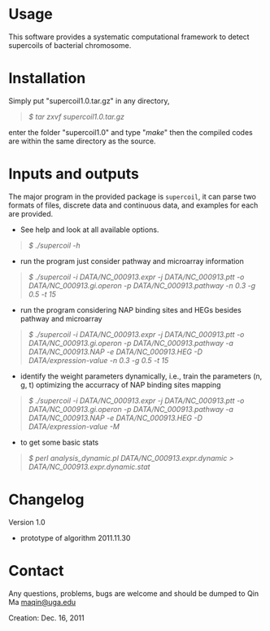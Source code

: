 # Usage #
This software provides a systematic computational framework to detect supercoils of bacterial chromosome.

# Installation #
Simply put "supercoil1.0.tar.gz" in any directory,

> _$ tar zxvf supercoil1.0.tar.gz_

enter the folder "supercoil1.0" and type "_make_" then the compiled codes are within the same directory as the source.

# Inputs and outputs #
The major program in the provided package is `supercoil`, it can parse two formats of files, discrete data and continuous data, and examples for each are provided.
  * See help and look at all available options.

> _$ ./supercoil -h_

  * run the program just consider pathway and microarray information

> _$ ./supercoil -i DATA/NC\_000913.expr -j DATA/NC\_000913.ptt  -o DATA/NC\_000913.gi.operon -p DATA/NC\_000913.pathway -n 0.3 -g 0.5 -t 15_

  * run the program considering NAP binding sites and HEGs besides pathway and microarray

> _$ ./supercoil -i DATA/NC\_000913.expr -j DATA/NC\_000913.ptt  -o DATA/NC\_000913.gi.operon -p DATA/NC\_000913.pathway -a DATA/NC\_000913.NAP -e DATA/NC\_000913.HEG -D DATA/expression-value -n 0.3 -g 0.5 -t 15_

  * identify the weight parameters dynamically, i.e., train the parameters (n, g, t) optimizing the accurracy of NAP binding sites mapping

> _$ ./supercoil -i DATA/NC\_000913.expr -j DATA/NC\_000913.ptt  -o DATA/NC\_000913.gi.operon -p DATA/NC\_000913.pathway -a DATA/NC\_000913.NAP -e DATA/NC\_000913.HEG -D DATA/expression-value -M_

  * to get some basic stats
> _$ perl analysis\_dynamic.pl DATA/NC\_000913.expr.dynamic > DATA/NC\_000913.expr.dynamic.stat_

# Changelog #
Version 1.0
- prototype of algorithm
2011.11.30

# Contact #
Any questions, problems, bugs are welcome and should be dumped to
Qin Ma <maqin@uga.edu>

Creation: Dec. 16, 2011